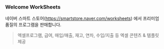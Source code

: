 ### Welcome WorkSheets
네이버 스마트 스토어(https://smartstore.naver.com/worksheets) 에서 프리미엄 품질의 프로그램을 판매합니다.

> 엑셀프로그램, 급여, 매입/매출, 재고, 연차, 수입/지출 등 엑셀 콘텐츠 & 템플릿 제공

